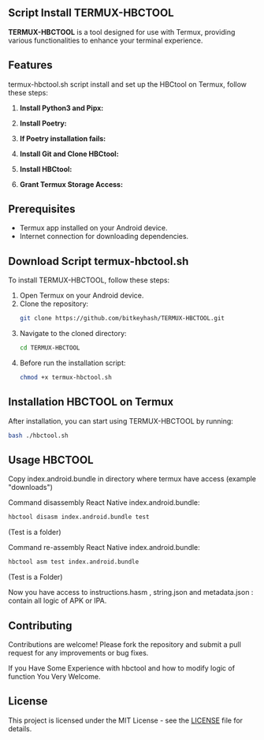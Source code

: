 
## Script Install TERMUX-HBCTOOL

**TERMUX-HBCTOOL** is a tool designed for use with Termux, providing various functionalities to enhance your terminal experience.

## Features

termux-hbctool.sh script install and set up the HBCtool on Termux, follow these steps:

1. **Install Python3 and Pipx:**
   
2. **Install Poetry:**
   
3. **If Poetry installation fails:**
   
4. **Install Git and Clone HBCtool:**

5. **Install HBCtool:**

6. **Grant Termux Storage Access:**


## Prerequisites

- Termux app installed on your Android device.
- Internet connection for downloading dependencies.

## Download Script termux-hbctool.sh

To install TERMUX-HBCTOOL, follow these steps:

1. Open Termux on your Android device.
2. Clone the repository:
   ```bash
   git clone https://github.com/bitkeyhash/TERMUX-HBCTOOL.git
   ```
3. Navigate to the cloned directory:
   ```bash
   cd TERMUX-HBCTOOL
   ```
4. Before run the installation script:
   ```bash
   chmod +x termux-hbctool.sh
   ```

## Installation HBCTOOL on Termux

After installation, you can start using TERMUX-HBCTOOL by running:
```bash
bash ./hbctool.sh
```
## Usage HBCTOOL 

Copy index.android.bundle in directory where termux have access (example "downloads")

Command disassembly React Native index.android.bundle:
```bash
hbctool disasm index.android.bundle test
```
(Test is a folder)

Command re-assembly React Native index.android.bundle:
```bash
hbctool asm test index.android.bundle
```
(Test is a Folder)

Now you have access to instructions.hasm , string.json and metadata.json : contain all logic of APK or IPA.


## Contributing

Contributions are welcome! Please fork the repository and submit a pull request for any improvements or bug fixes.

If you Have Some Experience with  hbctool and how to modify logic of function You Very Welcome.

## License

This project is licensed under the MIT License - see the [LICENSE](LICENSE) file for details.

